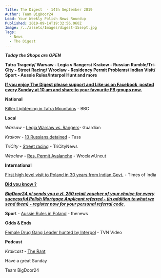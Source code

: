```yaml
---
Title: The Digest  - 14th September 2019
Author: Team BigDoor24
Lead: Your Weekly Polish News Roundup
Published: 2019-09-14T19:32:56.960Z
Image: /../assets/Images/digest-15sept.jpg
Tags:
  - News
  - The Digest
---
```

**_Today the Shops are OPEN_**

**Tatra Tragedy/  Warsaw - Legia v Rangers/ Krakow - Russian Rumble/Tri-City - Street Racing/ Wroclaw - Residency Permit Problems/ Indian Visit/ Sport - Aussie Rules/Interpol Hunt and more**

[**If you enjoy The Digest please support and Like us on Facebook, posted every Sunday at 10 am and share to your favourite FB groups now.**](https://www.facebook.com/bigdoor24/)

<div class="sharethis-inline-share-buttons"></div>

**National**

[Killer Lightening in Tatra Mountains](https://www.bbc.com/news/world-europe-49439619) - BBC

**Local**

_Warsaw_ -  [Legia Warsaw vs. Rangers](https://www.theguardian.com/football/2019/aug/22/europa-league-roundup-celtic-aik-rangers-legia-warsaw-linfield-qarabag)- Guardian

_Krakow_  -  [10 Russians detained](https://tass.com/society/1072134) - Tass

_TriCity_ - [Street racing](https://tricitynews.pl/event/verva-street-racing-2019-in-gdynia/) - TriCityNews

_Wroclaw_ -  [Res. Permit Avalanche](http://wroclawuncut.com/2019/08/20/report-confirms-polish-authorities-cant-cope-with-immigration-influx/) - WroclawUncut

**International**

[First high level visit to Poland in 30 years from Indian Govt.](https://timesofindia.indiatimes.com/india/strengthening-ties-jaishankar-to-travel-to-hungary-russia-and-poland-from-sunday/articleshow/70820707.cms) - Times of India

[**Did you know ?**](https://bigdoor24.pl/)

[**_BigDoor24.pl sends you a zl. 250 retail voucher of your choice for every successful Polish Mortgage Applicant referred - (in addition to what we send them) - register now for your personal referral code._**](https://bigdoor24.pl/)

**Sport** - [Aussie Rules in Poland](https://www.polskieradio.pl/395/7790/Artykul/2356897,Polands-Australian-Footy-team-gears-up-for-unusual-friendly) - thenews

**Odds & Ends**

[Female Drug Gang Leader hunted by Interpol](https://www.tvn24.pl/tvn24-news-in-english,157,m/magdalena-kralka-polish-suspect-is-wanted-by-interpol,963014.html) - TVN Video

**Podcast**

_Krakcast_ - [The Rant](https://www.krakcast.pl/e/krakcast-rant-snacks/)

Have a great Sunday

Team BigDoor24
